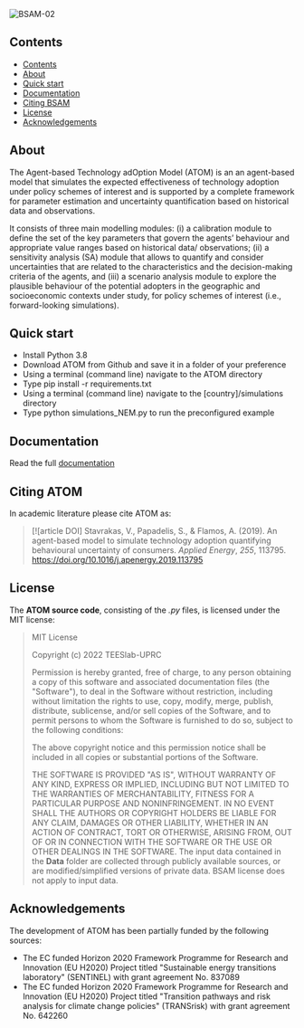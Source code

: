 ![BSAM-02](https://user-images.githubusercontent.com/118806905/203372814-297aeb0f-8c47-425b-85f0-fa3965e2e8c2.jpg)

## Contents
- [Contents](#contents)
- [About](#about)
- [Quick start](#quick-start)
- [Documentation](#documentation)
- [Citing BSAM](#citing-bsam)
- [License](#license)
- [Acknowledgements](#acknowledgements)

## About
Τhe Agent-based Technology adOption Model (ATOM) is an an agent-based model that simulates the expected effectiveness of technology adoption under policy schemes of interest and is supported by a complete framework for parameter estimation and uncertainty quantification based on historical data and observations.

It consists of three main modelling modules: (i) a calibration module to define the set of the key parameters that govern the agents’ behaviour and appropriate value ranges based on historical data/  observations; (ii) a sensitivity analysis (SA) module that allows to quantify and consider uncertainties that are related to the characteristics and the decision-making criteria of the agents, and (iii) a scenario analysis module to explore the plausible behaviour of the potential adopters in the geographic and socioeconomic contexts under study, for policy schemes of interest (i.e., forward-looking simulations).
## Quick start
* Install Python 3.8
* Download ATOM from Github and save it in a folder of your preference
* Using a terminal (command line) navigate to the ATOM directory
* Type pip install -r requirements.txt
* Using a terminal (command line) navigate to the [country]/simulations directory
* Type python simulations_NEM.py to run the preconfigured example

## Documentation
Read the full [documentation](https://teeslab.unipi.gr/wp-content/uploads/2022/11/ATOM-Documentation_v1.0.pdf)

## Citing ATOM
In academic literature please cite ATOM as: 
>[![article DOI] Stavrakas, V., Papadelis, S., & Flamos, A. (2019).  An agent-based model to simulate technology adoption quantifying behavioural uncertainty of consumers.  *Applied Energy*, *255*, 113795. https://doi.org/10.1016/j.apenergy.2019.113795


## License
The **ΑΤΟΜ source code**, consisting of the *.py* files, is licensed under the MIT license:
>MIT License 
>
>Copyright (c) 2022 TEESlab-UPRC
>
>Permission is hereby granted, free of charge, to any person obtaining a copy
>of this software and associated documentation files (the "Software"), to deal
>in the Software without restriction, including without limitation the rights
>to use, copy, modify, merge, publish, distribute, sublicense, and/or sell
>copies of the Software, and to permit persons to whom the Software is
>furnished to do so, subject to the following conditions:
>
>The above copyright notice and this permission notice shall be included in all
>copies or substantial portions of the Software.
>
>THE SOFTWARE IS PROVIDED "AS IS", WITHOUT WARRANTY OF ANY KIND, EXPRESS OR
>IMPLIED, INCLUDING BUT NOT LIMITED TO THE WARRANTIES OF MERCHANTABILITY,
>FITNESS FOR A PARTICULAR PURPOSE AND NONINFRINGEMENT. IN NO EVENT SHALL THE
>AUTHORS OR COPYRIGHT HOLDERS BE LIABLE FOR ANY CLAIM, DAMAGES OR OTHER
>LIABILITY, WHETHER IN AN ACTION OF CONTRACT, TORT OR OTHERWISE, ARISING FROM,
>OUT OF OR IN CONNECTION WITH THE SOFTWARE OR THE USE OR OTHER DEALINGS IN THE
>SOFTWARE.
The input data contained in the **Data** folder are collected through publicly available sources, or are modified/simplified versions of private data. BSAM license does not apply to input data.

## Acknowledgements
The development of ATOM has been partially funded by the following sources:
* The EC funded Horizon 2020 Framework Programme for Research and Innovation (EU H2020) Project titled "Sustainable energy transitions laboratory" (SENTINEL) with grant agreement No. 837089
* The EC funded Horizon 2020 Framework Programme for Research and Innovation (EU H2020) Project titled "Transition pathways and risk analysis for climate change policies" (TRANSrisk) with grant agreement No. 642260
